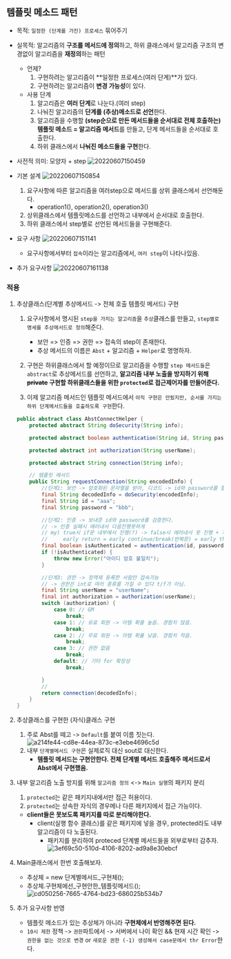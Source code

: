 ## 템플릿 메소드 패턴

- 목적: `일정한 (단계를 가진) 프로세스` 묶어주기
- 실목적: 알고리즘의 **구조를 메서드에 정의**하고, 하위 클래스에서 알고리즘 구조의 변경없이 알고리즘을 **재정의**하는 패턴
	- 언제?
		1. 구현하려는 알고리즘이 **일정한 프로세스(여러 단계)**가 있다.
		2. 구현하려는 알고리즘이 **변경 가능성**이 있다.
	- 사용 단계
		1. 알고리즘은 **여러 단계**로 나눈다.(여러 step)
		2. 나눠진 알고리즘의 **단계를 (추상)메소드로 선언**한다.
		3. 알고리즘을 수행할 **(step순으로 만든 메서드들을 순서대로 전체 호출하는) 템플릿 메소드 = 알고리즘 메서드**를 만들고, 단계 메서드들을 순서대로 호출한다.
		4. 하위 클래스에서 **나눠진 메소드들을 구현**한다.


- 사전적 의미: 모양자 + step
	![20220607150459](https://raw.githubusercontent.com/is2js/screenshots/main/20220607150459.png)

- 기본 설계
	![20220607150854](https://raw.githubusercontent.com/is2js/screenshots/main/20220607150854.png)
	1. 요구사항에 따른 알고리즘을 여러step으로 메서드를 상위 클래스에서 선언해둔다.
		- operation1(), operation2(), operation3()
	2. 상위클래스에서 템플릿메소드를 선언하고 내부에서 순서대로 호출한다.
	3. 하위 클래스에서 step별로 선언된 메서드들을 구현해준다.

- 요구 사항
	![20220607151141](https://raw.githubusercontent.com/is2js/screenshots/main/20220607151141.png)
	- 요구사항에서부터 `접속`이라는 알고리즘에서, `여러 step`이 나타나있음.
- 추가 요구사항
	![20220607161138](https://raw.githubusercontent.com/is2js/screenshots/main/20220607161138.png)
### 적용

1. 추상클래스(단계별 추상메서드 -> 전체 호출 템플릿 메서드) 구현
	1. 요구사항에서 명시된 `step을 가지는 알고리즘`을 `추상`클래스를 만들고, `step별로 명세를 추상메서드로 정의`해준다.
		- 보안 => 인증 => 권한 => 접속의 step이 존재한다.
		- 추상 메서드의 이름은 `Abst` + 알고리즘 + `Helper`로 명명하자.

	2. 구현은 하위클래스에서 할 예정이므로 알고리즘을 수행할 `step 메서드들`은 `abstract`로 추상메서드를 선언하고, **알고리즘 내부 노출을 방지하기 위해 ~~private~~ 구현할 하위클래스들을 위한 `protected`로 접근제어자를 만들어준다.**

	3. 이제 알고리즘 메서드인 템플릿 메서드에서 `아직 구현은 안됬지만, 순서를 가지는 하위 단계메서드들을 호출하도록 구현`한다.

	```java
	public abstract class AbstConnectHelper {
		protected abstract String doSecurity(String info);

		protected abstract boolean authentication(String id, String password);

		protected abstract int authorization(String userName);

		protected abstract String connection(String info);

		// 템플릿 메서드
		public String requestConnection(String encodedInfo) {
			//단계1: 보안 -> 암호화된 문자열을 받아, 디코드 -> id와 password를 할당한다.
			final String decodedInfo = doSecurity(encodedInfo);
			final String id = "aaa";
			final String password = "bbb";

			//단계2: 인증 -> 보내준 id와 password를 검증한다.
			// -> 인증 실패시 에러내서 다음진행못하게
			// my) true시 if문 내부에서 진행(?) -> false시 에러내서 못 진행 + 자동true시 if문 없이 아래에서 이어서 진행
			//     early return = early continue/break(반복문) = early thr!!!
			final boolean isAuthenticated = authentication(id, password);
			if (!isAuthenticated) {
				throw new Error("아이디 암호 불일치");
			}

			//단계3: 권한 -> 정액제 등록한 사람만 접속가능
			// -> 권한은 int로 여러 종류를 가질 수 있다 t/f가 아님.
			final String userName = "userName";
			final int authorization = authorization(userName);
			switch (authorization) {
				case 0: // GM
					break;
				case 1: // 유료 회원 -> 아템 확를 높음. 경험치 많음.
					break;
				case 2: // 무료 회원 -> 아템 확률 낮음. 경험치 적음.
					break;
				case 3: // 권한 없음
					break;
				default: // 기타 for 확장성
					break;

			}
			//
			return connection(decodedInfo);
		}
	}
	```

2. 추상클래스를 구현한 (자식)클래스 구현
	1. 주로 Abst를 떼고 -> `Default`를 붙여 이름 짓는다.
		![a214fe44-cd8e-44ea-873c-e3ebe4696c5d](https://raw.githubusercontent.com/is2js/screenshots/main/a214fe44-cd8e-44ea-873c-e3ebe4696c5d.gif)
	2. 내부 `단계별메서드 구현`은 실제로직 대신 sout로 대신한다.
		- **템플릿 메서드는 구현안한다. 전체 단계별 메서드 호출해주 메서드로서 Abst에서 구현했음.**
3. 내부 알고리즘 노출 방지를 위해 `알고리즘 정의` <-> `Main 실행`의 패키지 분리
	1. `protected`는 같은 패키지내에서만 접근 허용이다.
	2. `protected`는 상속한 자식의 경우메나 다른 패키지에서 접근 가능이다.
	- **client들은 못보도록 패키지를 따로 분리해야한다.**
		- client(실행 함수 클래스)를 같은 패키지에 넣을 경우, protected라도 내부 알고리즘이 다 노출된다.
			- 패키지를 분리하여 proteced 단계별 메서드들을 외부로부터 감추자.
		![3ef69c50-510d-4106-8202-ad9a8e30ebcf](https://raw.githubusercontent.com/is2js/screenshots/main/3ef69c50-510d-4106-8202-ad9a8e30ebcf.gif)



3. Main클래스에서 한번 호출해보자.
	- 추상체 = new 단계별메서드_구현체();
	- 추상체.구현체에선_구현안한_템플릿메서드();
	![cd050256-7665-4764-bd23-686025b534b7](https://raw.githubusercontent.com/is2js/screenshots/main/cd050256-7665-4764-bd23-686025b534b7.gif)

4. 추가 요구사항 반영
	- 템플릿 메소드가 있는 추상체가 아니라 **구현체에서 반영해주면 된다.**
	- `10시 제한` 정책 -> `권한`파트에서 -> 서버에서 나이 확인 && 현재 시간 확인 -> `권한을 없는 것으로 변경` or `새로운 권한 (-1) 생성해서 case문에서 thr Error`한다.